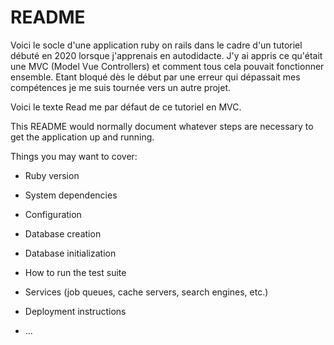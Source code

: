 # README

Voici le socle d'une application ruby on rails dans le cadre d'un tutoriel débuté en 2020 lorsque j'apprenais en autodidacte.
J'y ai appris ce qu'était une MVC (Model Vue Controllers) et comment tous cela pouvait fonctionner ensemble.
Etant bloqué dès le début par une erreur qui dépassait mes compétences je me suis tournée vers un autre projet.

Voici le texte Read me par défaut de ce tutoriel en MVC.

This README would normally document whatever steps are necessary to get the
application up and running.

Things you may want to cover:

* Ruby version

* System dependencies

* Configuration

* Database creation

* Database initialization

* How to run the test suite

* Services (job queues, cache servers, search engines, etc.)

* Deployment instructions

* ...
